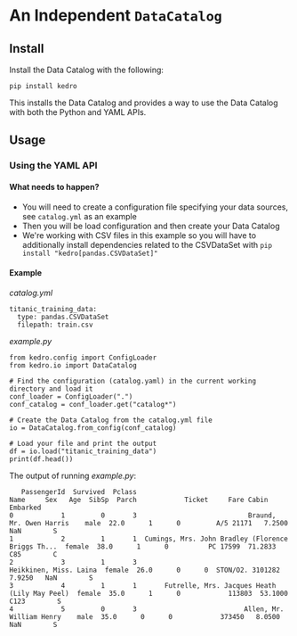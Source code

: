 # An Independent `DataCatalog`

## Install

Install the Data Catalog with the following:
```commandline
pip install kedro
```

This installs the Data Catalog and provides a way to use the Data Catalog with both the Python and YAML APIs.

## Usage

### Using the YAML API

#### What needs to happen?
- You will need to create a configuration file specifying your data sources, see `catalog.yml` as an example
- Then you will be load configuration and then create your Data Catalog
- We're working with CSV files in this example so you will have to additionally install dependencies related to the
 CSVDataSet with `pip install "kedro[pandas.CSVDataSet]"`

#### Example
_catalog.yml_
```
titanic_training_data:
  type: pandas.CSVDataSet
  filepath: train.csv
```

_example.py_
```
from kedro.config import ConfigLoader
from kedro.io import DataCatalog

# Find the configuration (catalog.yaml) in the current working directory and load it
conf_loader = ConfigLoader(".")
conf_catalog = conf_loader.get("catalog*")

# Create the Data Catalog from the catalog.yml file
io = DataCatalog.from_config(conf_catalog)

# Load your file and print the output
df = io.load("titanic_training_data")
print(df.head())
```

The output of running _example.py_:

```commandline
   PassengerId  Survived  Pclass                                               Name     Sex   Age  SibSp  Parch            Ticket     Fare Cabin Embarked
0            1         0       3                            Braund, Mr. Owen Harris    male  22.0      1      0         A/5 21171   7.2500   NaN        S
1            2         1       1  Cumings, Mrs. John Bradley (Florence Briggs Th...  female  38.0      1      0          PC 17599  71.2833   C85        C
2            3         1       3                             Heikkinen, Miss. Laina  female  26.0      0      0  STON/O2. 3101282   7.9250   NaN        S
3            4         1       1       Futrelle, Mrs. Jacques Heath (Lily May Peel)  female  35.0      1      0            113803  53.1000  C123        S
4            5         0       3                           Allen, Mr. William Henry    male  35.0      0      0            373450   8.0500   NaN        S

```